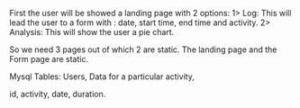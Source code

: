 First the user will be showed a landing page with 2 options:
    1> Log:
        This will lead the user to a form with : date, start time, end time and activity.
    2> Analysis:
        This will show the user a pie chart.

So we need 3 pages out of which 2 are static. The landing page and the Form page are static.

Mysql Tables: Users, Data for a particular activity, 

id, activity, date, duration.
